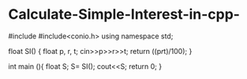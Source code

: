 # Calculate-Simple-Interest-in-cpp-

#include<iostream>
#include<conio.h>
using namespace std; 

float SI()
{
float p, r, t; 
  cin>>p>>r>>t; 
   return ((p*r*t)/100); 
} 
  
 int main (){
   float S;
   S= SI();
  cout<<S; 
  return 0;
}
